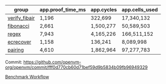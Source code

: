 | group | app.proof_time_ms | app.cycles | app.cells_used | leaf.proof_time_ms | leaf.cycles | leaf.cells_used |
| -- | -- | -- | -- | -- | -- | -- |
| [verify_fibair](https://github.com/openvm-org/openvm/blob/benchmark-results/benchmarks/verify_fibair-fff0d770cb60d71bef59d9b5834b09fb96949329.md) | 1,196 |  322,699 |  17,340,132 |- | - | - |
| [fibonacci](https://github.com/openvm-org/openvm/blob/benchmark-results/benchmarks/fibonacci-fff0d770cb60d71bef59d9b5834b09fb96949329.md) | 2,661 |  1,500,277 |  50,589,503 | 3,649 |  1,248,071 |  69,834,354 |
| [regex](https://github.com/openvm-org/openvm/blob/benchmark-results/benchmarks/regex-fff0d770cb60d71bef59d9b5834b09fb96949329.md) | 7,943 |  4,165,226 |  166,511,152 | 14,095 |  3,951,482 |  303,656,026 |
| [ecrecover](https://github.com/openvm-org/openvm/blob/benchmark-results/benchmarks/ecrecover-fff0d770cb60d71bef59d9b5834b09fb96949329.md) | 1,158 |  136,241 |  8,089,998 | 11,718 |  3,012,642 |  245,094,796 |
| [pairing](https://github.com/openvm-org/openvm/blob/benchmark-results/benchmarks/pairing-fff0d770cb60d71bef59d9b5834b09fb96949329.md) | 4,610 |  1,862,964 |  97,277,783 | 8,768 |  2,574,500 |  205,524,986 |


Commit: https://github.com/openvm-org/openvm/commit/fff0d770cb60d71bef59d9b5834b09fb96949329

[Benchmark Workflow](https://github.com/openvm-org/openvm/actions/runs/16321383603)
